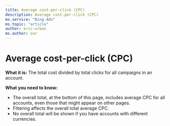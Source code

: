 ```yaml
---
title: Average cost-per-click (CPC)
description: Average cost-per-click (CPC)
ms.service: "Bing-Ads"
ms.topic: "article"
author: eric-urban
ms.author: eur
---
```


# Average cost-per-click (CPC)

**What it is:**     The total cost divided by total clicks for all campaigns in an account.

**What you need to know:**

- The overall total, at the bottom of this page, includes average CPC for all accounts, even those that might appear on other pages.
- Filtering affects the overall total average CPC.
- No overall total will be shown if you have accounts with different currencies.


